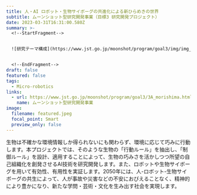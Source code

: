 ```yaml
---
title: 人・AI ロボット・生物サイボーグの共進化による新ひらめきの世界
subtitle: ムーンショット型研究開発事業（目標3 研究開発プロジェクト）
date: 2023-03-31T16:31:00.580Z
summary: >-
  <!--StartFragment-->


  ![研究テーマ構成](https://www.jst.go.jp/moonshot/program/goal3/img/img_3A_morishima.jpg)


  <!--EndFragment-->
draft: false
featured: false
tags:
  - Micro-robotics
links:
  - url: https://www.jst.go.jp/moonshot/program/goal3/3A_morishima.html
    name: ムーンショット型研究開発事業
image:
  filename: featured.jpeg
  focal_point: Smart
  preview_only: false
---
```

<!--StartFragment-->

生物は不確かな環境情報しか得られないにも関わらず、環境に応じて巧みに行動します。本プロジェクトでは、そのような生物の「行動ルール」を抽出し、「制御ルール」を設計、適用することによって、生物の巧みさを活かしつつ所望の自己組織化を創発させるAI技術を研究開発します。また、ロボットや生物サイボーグを用いて有効性、有用性を実証します。2050年には、人-ロボット-生物サイボーグの共生によって、人が事故や災害などの不安におびえることなく、精神的により豊かになり、新たな学問・芸術・文化を生み出す社会を実現します。

<!--EndFragment-->
